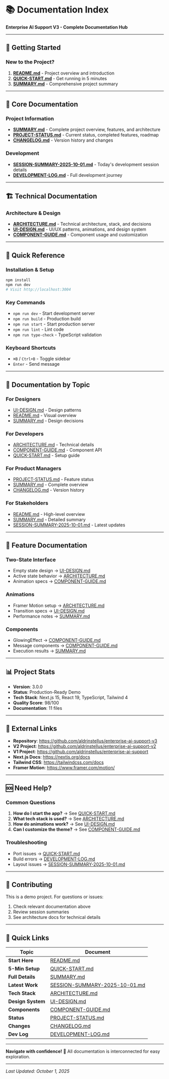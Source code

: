 # 📚 Documentation Index

**Enterprise AI Support V3 - Complete Documentation Hub**

---

## 🎯 Getting Started

### **New to the Project?**
1. **[README.md](./README.md)** - Project overview and introduction
2. **[QUICK-START.md](./QUICK-START.md)** - Get running in 5 minutes
3. **[SUMMARY.md](./SUMMARY.md)** - Comprehensive project summary

---

## 📖 Core Documentation

### **Project Information**
- **[SUMMARY.md](./SUMMARY.md)** - Complete project overview, features, and architecture
- **[PROJECT-STATUS.md](./PROJECT-STATUS.md)** - Current status, completed features, roadmap
- **[CHANGELOG.md](./CHANGELOG.md)** - Version history and changes

### **Development**
- **[SESSION-SUMMARY-2025-10-01.md](./SESSION-SUMMARY-2025-10-01.md)** - Today's development session details
- **[DEVELOPMENT-LOG.md](./DEVELOPMENT-LOG.md)** - Full development journey

---

## 🏗️ Technical Documentation

### **Architecture & Design**
- **[ARCHITECTURE.md](./ARCHITECTURE.md)** - Technical architecture, stack, and decisions
- **[UI-DESIGN.md](./UI-DESIGN.md)** - UI/UX patterns, animations, and design system
- **[COMPONENT-GUIDE.md](./COMPONENT-GUIDE.md)** - Component usage and customization

---

## 🚀 Quick Reference

### **Installation & Setup**
```bash
npm install
npm run dev
# Visit http://localhost:3004
```

### **Key Commands**
- `npm run dev` - Start development server
- `npm run build` - Production build
- `npm run start` - Start production server
- `npm run lint` - Lint code
- `npm run type-check` - TypeScript validation

### **Keyboard Shortcuts**
- `⌘B` / `Ctrl+B` - Toggle sidebar
- `Enter` - Send message

---

## 📁 Documentation by Topic

### **For Designers**
- [UI-DESIGN.md](./UI-DESIGN.md) - Design patterns
- [README.md](./README.md) - Visual overview
- [SUMMARY.md](./SUMMARY.md) - Design decisions

### **For Developers**
- [ARCHITECTURE.md](./ARCHITECTURE.md) - Technical details
- [COMPONENT-GUIDE.md](./COMPONENT-GUIDE.md) - Component API
- [QUICK-START.md](./QUICK-START.md) - Setup guide

### **For Product Managers**
- [PROJECT-STATUS.md](./PROJECT-STATUS.md) - Feature status
- [SUMMARY.md](./SUMMARY.md) - Complete overview
- [CHANGELOG.md](./CHANGELOG.md) - Version history

### **For Stakeholders**
- [README.md](./README.md) - High-level overview
- [SUMMARY.md](./SUMMARY.md) - Detailed summary
- [SESSION-SUMMARY-2025-10-01.md](./SESSION-SUMMARY-2025-10-01.md) - Latest updates

---

## 🎯 Feature Documentation

### **Two-State Interface**
- Empty state design → [UI-DESIGN.md](./UI-DESIGN.md)
- Active state behavior → [ARCHITECTURE.md](./ARCHITECTURE.md)
- Animation specs → [COMPONENT-GUIDE.md](./COMPONENT-GUIDE.md)

### **Animations**
- Framer Motion setup → [ARCHITECTURE.md](./ARCHITECTURE.md)
- Transition specs → [UI-DESIGN.md](./UI-DESIGN.md)
- Performance notes → [SUMMARY.md](./SUMMARY.md)

### **Components**
- GlowingEffect → [COMPONENT-GUIDE.md](./COMPONENT-GUIDE.md)
- Message components → [COMPONENT-GUIDE.md](./COMPONENT-GUIDE.md)
- Execution results → [SUMMARY.md](./SUMMARY.md)

---

## 📊 Project Stats

- **Version**: 3.0.0
- **Status**: Production-Ready Demo
- **Tech Stack**: Next.js 15, React 19, TypeScript, Tailwind 4
- **Quality Score**: 98/100
- **Documentation**: 11 files

---

## 🔗 External Links

- **Repository**: https://github.com/aldrinstellus/enterprise-ai-support-v3
- **V2 Project**: https://github.com/aldrinstellus/enterprise-ai-support-v2
- **V1 Project**: https://github.com/aldrinstellus/enterprise-ai-support
- **Next.js Docs**: https://nextjs.org/docs
- **Tailwind CSS**: https://tailwindcss.com/docs
- **Framer Motion**: https://www.framer.com/motion/

---

## 🆘 Need Help?

### **Common Questions**
1. **How do I start the app?** → See [QUICK-START.md](./QUICK-START.md)
2. **What tech stack is used?** → See [ARCHITECTURE.md](./ARCHITECTURE.md)
3. **How do animations work?** → See [UI-DESIGN.md](./UI-DESIGN.md)
4. **Can I customize the theme?** → See [COMPONENT-GUIDE.md](./COMPONENT-GUIDE.md)

### **Troubleshooting**
- Port issues → [QUICK-START.md](./QUICK-START.md#troubleshooting)
- Build errors → [DEVELOPMENT-LOG.md](./DEVELOPMENT-LOG.md)
- Layout issues → [SESSION-SUMMARY-2025-10-01.md](./SESSION-SUMMARY-2025-10-01.md)

---

## 📝 Contributing

This is a demo project. For questions or issues:
1. Check relevant documentation above
2. Review session summaries
3. See architecture docs for technical details

---

## 🎉 Quick Links

| Topic | Document |
|-------|----------|
| **Start Here** | [README.md](./README.md) |
| **5-Min Setup** | [QUICK-START.md](./QUICK-START.md) |
| **Full Details** | [SUMMARY.md](./SUMMARY.md) |
| **Latest Work** | [SESSION-SUMMARY-2025-10-01.md](./SESSION-SUMMARY-2025-10-01.md) |
| **Tech Stack** | [ARCHITECTURE.md](./ARCHITECTURE.md) |
| **Design System** | [UI-DESIGN.md](./UI-DESIGN.md) |
| **Components** | [COMPONENT-GUIDE.md](./COMPONENT-GUIDE.md) |
| **Status** | [PROJECT-STATUS.md](./PROJECT-STATUS.md) |
| **Changes** | [CHANGELOG.md](./CHANGELOG.md) |
| **Dev Log** | [DEVELOPMENT-LOG.md](./DEVELOPMENT-LOG.md) |

---

**Navigate with confidence!** 🚀 All documentation is interconnected for easy exploration.

---

*Last Updated: October 1, 2025*
